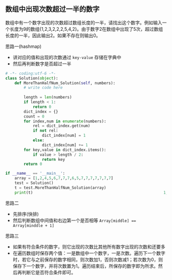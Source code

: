 ## 数组中出现次数超过一半的数字

数组中有一个数字出现的次数超过数组长度的一半，请找出这个数字。例如输入一个长度为9的数组{1,2,3,2,2,2,5,4,2}。由于数字2在数组中出现了5次，超过数组长度的一半，因此输出2。如果不存在则输出0。



思路一(hashmap)

* 讲对应的值和出现的次数通过 `key-value` 存储在字典中
* 然后再判断数字是否超过一半

```python
# -*- coding:utf-6 -*-
class Solution(object):
    def MoreThanHalfNum_Solution(self, numbers):
        # write code here
        
        length = len(numbers)
        if length < 1:
            return 0
        dict_index = {}
        count = 0
        for index,num in enumerate(numbers):
            rel = dict_index.get(num)
            if not rel:
                dict_index[num] = 1
            else:
                dict_index[num] += 1
        for key,value in dict_index.items():
            if value > length / 2:
                return key
        return 0

if __name__ == '__main__':
    array = [1,2,4,5,6,7,7,7,6,5,7,7,7,7,7,7,7]
    test = Solution()
    t = test.MoreThanHalfNum_Solution(array)
    print(t)                                                         1,18       

```

思路二

* 先排序(快排)
* 然后判断数组中间值和右边第一个是否相等 `Array[middle] == Array[minddle + 1]`

思路三

* 如果有符合条件的数字，则它出现的次数比其他所有数字出现的次数和还要多
* 在遍历数组时保存两个值：一是数组中一个数字，一是次数。遍历下一个数字时，若它与之前保存的数字相同，则次数加1，否则次数减1；若次数为0，则保存下一个数字，并将次数置为1。遍历结束后，所保存的数字即为所求。然后再判断它是否符合条件即可。